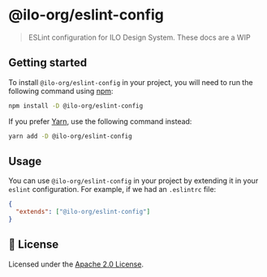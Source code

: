 # @ilo-org/eslint-config

> ESLint configuration for ILO Design System. These docs are a WIP

## Getting started

To install `@ilo-org/eslint-config` in your project, you will need to run the
following command using [npm](https://www.npmjs.com/):

```bash
npm install -D @ilo-org/eslint-config
```

If you prefer [Yarn](https://yarnpkg.com/en/), use the following command
instead:

```bash
yarn add -D @ilo-org/eslint-config
```

## Usage

You can use `@ilo-org/eslint-config` in your project by extending it in your
`eslint` configuration. For example, if we had an `.eslintrc` file:

```json
{
  "extends": ["@ilo-org/eslint-config"]
}
```

## 📝 License

Licensed under the [Apache 2.0 License](/LICENSE).
